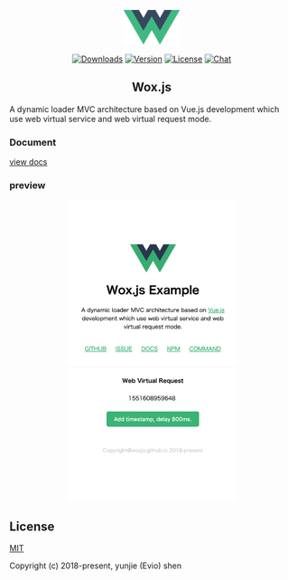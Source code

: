 <p align="center"><a href="https://woxjs.github.io/" target="_blank" rel="noopener noreferrer"><img width="100" src="logo.svg" alt="Wox logo"></a></p>

<p align="center">
  <a href="https://npmcharts.com/compare/@wox/wox?minimal=true"><img src="https://img.shields.io/npm/dm/@wox/wox.svg" alt="Downloads"></a>
  <a href="https://www.npmjs.com/package/@wox/wox"><img src="https://img.shields.io/npm/v/@wox/wox.svg" alt="Version"></a>
  <a href="https://www.npmjs.com/package/@wox/wox"><img src="https://img.shields.io/npm/l/@wox/wox.svg" alt="License"></a>
  <a href="https://chat.vuejs.org/"><img src="https://img.shields.io/badge/chat-on%20discord-7289da.svg" alt="Chat"></a>
</p>

<h2 align="center">Wox.js</h2>

A dynamic loader MVC architecture based on Vue.js development which use web virtual service and web virtual request mode.

### Document

[view docs](https://woxjs.github.io/)

### preview

<p align="center"><img src="./assets/wox.png" width="300" alt="preview"></p>

## License

[MIT](http://opensource.org/licenses/MIT)

Copyright (c) 2018-present, yunjie (Evio) shen